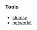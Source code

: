 ### Tools

- [clumsy](https://github.com/jagt/clumsy)
- [networkit](https://github.com/networkit/networkit)

